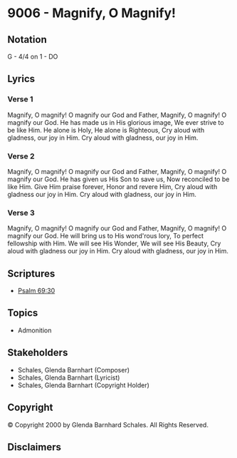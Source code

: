 # 9006 - Magnify, O Magnify!

## Notation

G - 4/4 on 1 - DO

## Lyrics

### Verse 1

Magnify, O magnify! O magnify our God and Father, Magnify, O magnify! O magnify our God. He has made us in His glorious image, We ever strive to be like Him. He alone is Holy, He alone is Righteous, Cry aloud with gladness, our joy in Him. Cry aloud with gladness, our joy in Him.

### Verse 2

Magnify, O magnify! O magnify our God and Father, Magnify, O magnify! O magnify our God. He has given us His Son to save us, Now reconciled to be like Him. Give Him praise forever, Honor and revere Him, Cry aloud with gladness our joy in Him. Cry aloud with gladness, our joy in Him.

### Verse 3

Magnify, O magnify! O magnify our God and Father, Magnify, O magnify! O magnify our God. He will bring us to His wond'rous lory, To perfect fellowship with Him. We will see His Wonder, We will see His Beauty, Cry aloud with gladness our joy in Him. Cry aloud with gladness, our joy in Him.


## Scriptures

- [Psalm 69:30](https://www.biblegateway.com/passage/?search=Psalm%2069%3A30)

## Topics

- Admonition

## Stakeholders

- Schales, Glenda Barnhart (Composer)
- Schales, Glenda Barnhart (Lyricist)
- Schales, Glenda Barnhart (Copyright Holder)

## Copyright

© Copyright 2000 by Glenda Barnhard Schales. All Rights Reserved.


## Disclaimers


